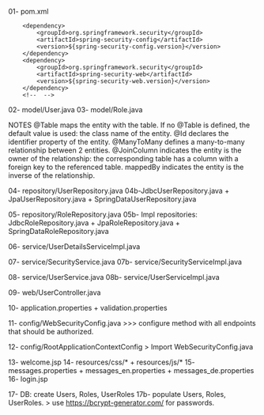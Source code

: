 01- pom.xml
 <!-- Spring SECURITY -->
 
 		<dependency>
		    <groupId>org.springframework.security</groupId>
		    <artifactId>spring-security-config</artifactId>
		    <version>${spring-security-config.version}</version>
		</dependency>
        <dependency>
	        <groupId>org.springframework.security</groupId>
	        <artifactId>spring-security-web</artifactId>
	        <version>${spring-security-web.version}</version>
    	</dependency>
        <!--  -->
        
02- model/User.java
03- model/Role.java

NOTES
@Table maps the entity with the table. If no @Table is defined, the default value is used: the class name of the entity.
@Id declares the identifier property of the entity.
@ManyToMany defines a many-to-many relationship between 2 entities. @JoinColumn indicates the entity is the owner of the relationship: the corresponding table has a column with a foreign key to the referenced table. mappedBy indicates the entity is the inverse of the relationship.

04- repository/UserRepository.java
04b-JdbcUserRepository.java + JpaUserRepository.java + SpringDataUserRepository.java

05- repository/RoleRepository.java
05b- Impl repositories: JdbcRoleRepository.java + JpaRoleRepository.java + SpringDataRoleRepository.java


06- service/UserDetailsServiceImpl.java

07- service/SecurityService.java 
07b- service/SecurityServiceImpl.java

08- service/UserService.java 
08b- service/UserServiceImpl.java

09- web/UserController.java

10- application.properties + validation.properties

11- config/WebSecurityConfig.java >>> configure method with all endpoints that should be authorized.

12- config/RootApplicationContextConfig > Import WebSecurityConfig.java 

13- welcome.jsp
14- resources/css/* + resources/js/*
15- messages.properties + messages_en.properties + messages_de.properties
16- login.jsp

17- DB: create Users, Roles, UserRoles
17b- populate Users, Roles, UserRoles. > use https://bcrypt-generator.com/ for passwords.




